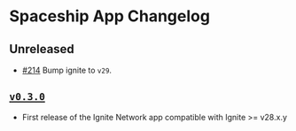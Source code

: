 # Spaceship App Changelog

## Unreleased

* [#214](https://github.com/ignite/apps/pull/214) Bump ignite to `v29`.

## [`v0.3.0`](https://github.com/ignite/apps/releases/tag/network/v0.3.0)

* First release of the Ignite Network app compatible with Ignite >= v28.x.y
